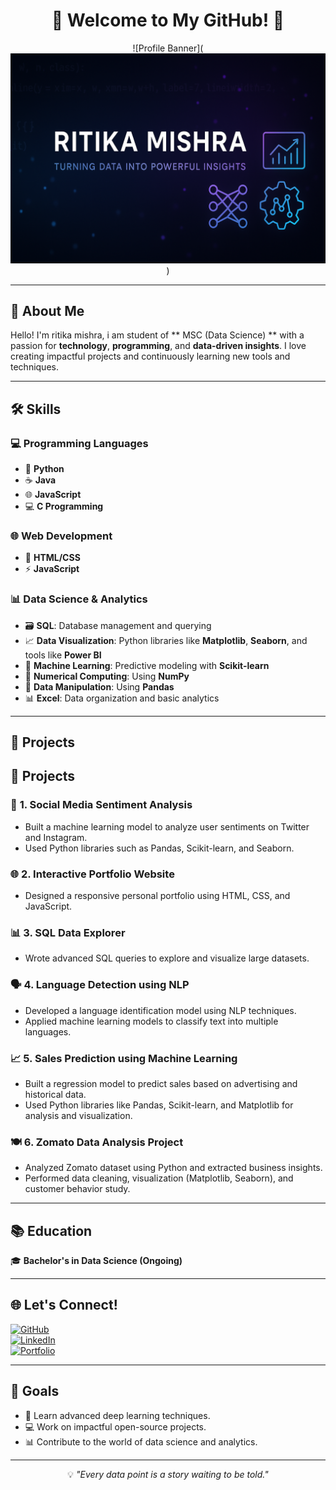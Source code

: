 <div align="center">

# 🌟 Welcome to My GitHub! 🌟  

![Profile Banner](![Ritika Mishra Banner](https://raw.githubusercontent.com/Ritika-mishra412/-data-analysis-project-/main/ritika_banner.png))  

</div>

---

## 👋 About Me  
Hello! I'm ritika mishra, i am student of ** MSC (Data Science) ** with a passion for **technology**, **programming**, and **data-driven insights**. I love creating impactful projects and continuously learning new tools and techniques.

---

## 🛠️ Skills

### 💻 **Programming Languages**
- 🐍 **Python**
- ☕ **Java**
- 🌐 **JavaScript**
- 💻 **C Programming**

### 🌐 **Web Development**
- 🎨 **HTML/CSS**
- ⚡ **JavaScript**

### 📊 **Data Science & Analytics**
- 🗃️ **SQL**: Database management and querying
- 📈 **Data Visualization**: Python libraries like **Matplotlib**, **Seaborn**, and tools like **Power BI**
- 🤖 **Machine Learning**: Predictive modeling with **Scikit-learn**
- 🧮 **Numerical Computing**: Using **NumPy**
- 🐼 **Data Manipulation**: Using **Pandas**
- 📊 **Excel**: Data organization and basic analytics
---

## 🌟 Projects  

## 🌟 Projects

### 🍃 **1. Social Media Sentiment Analysis**
- Built a machine learning model to analyze user sentiments on Twitter and Instagram.
- Used Python libraries such as Pandas, Scikit-learn, and Seaborn.

### 🌐 **2. Interactive Portfolio Website**
- Designed a responsive personal portfolio using HTML, CSS, and JavaScript.

### 📊 **3. SQL Data Explorer**
- Wrote advanced SQL queries to explore and visualize large datasets.

### 🗣️ **4. Language Detection using NLP**
- Developed a language identification model using NLP techniques.
- Applied machine learning models to classify text into multiple languages.

### 📈 **5. Sales Prediction using Machine Learning**
- Built a regression model to predict sales based on advertising and historical data.
- Used Python libraries like Pandas, Scikit-learn, and Matplotlib for analysis and visualization.

### 🍽️ **6. Zomato Data Analysis Project**
- Analyzed Zomato dataset using Python and extracted business insights.
- Performed data cleaning, visualization (Matplotlib, Seaborn), and customer behavior study.

---

## 📚 Education  
🎓 **Bachelor's in Data Science (Ongoing)**  

---

## 🌐 Let's Connect!  
[![GitHub](https://img.shields.io/badge/GitHub-%2312100E.svg?style=for-the-badge&logo=github&logoColor=white)](https://github.com/yourusername)  
[![LinkedIn](https://img.shields.io/badge/LinkedIn-%230077B5.svg?style=for-the-badge&logo=linkedin&logoColor=white)](https://www.linkedin.com/in/yourlinkedin)  
[![Portfolio](https://img.shields.io/badge/Portfolio-%23000000.svg?style=for-the-badge&logo=firefox&logoColor=white)](https://yourportfolio.com)

---

## 🚀 Goals  
- 🌱 Learn advanced deep learning techniques.  
- 💻 Work on impactful open-source projects.  
- 📊 Contribute to the world of data science and analytics.

---

<div align="center">

💡 *"Every data point is a story waiting to be told."*  

</div>




